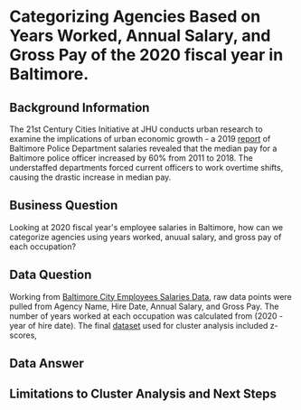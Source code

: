 # Categorizing Agencies Based on Years Worked, Annual Salary, and Gross Pay of the 2020 fiscal year in Baltimore. 
## Background Information 

The 21st Century Cities Initiative at JHU conducts urban research to examine the implications of urban economic growth - a 2019 [report](https://21cc.jhu.edu/research/police-overtime-and-baltimore-citys-budget/) of Baltimore Police Department salaries revealed that the median pay for a Baltimore police officer increased by 60% from 2011 to 2018. The understaffed departments forced current officers to work overtime shifts, causing the drastic increase in median pay. 

## Business Question 
Looking at 2020 fiscal year's employee salaries in Baltimore, how can we categorize agencies using years worked, anuual salary, and gross pay of each occupation?
## Data Question 
Working from [Baltimore City Employees Salaries Data](https://data.baltimorecity.gov/City-Government/Baltimore-City-Employees-Salaries/w28m-utix), raw data points were pulled from Agency Name, Hire Date, Annual Salary, and Gross Pay. The number of years worked at each occupation was calculated from (2020 - year of hire date). The final [dataset](cluster_analysis.xlsx) used for cluster analysis included z-scores,  
## Data Answer 
## Limitations to Cluster Analysis and Next Steps


